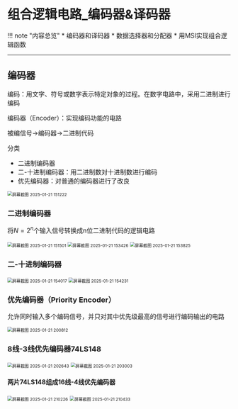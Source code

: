 # 组合逻辑电路_编码器&译码器
!!! note "内容总览"
	* 编码器和译码器
	* 数据选择器和分配器
	* 用MSI实现组合逻辑函数

---

## 编码器

编码：用文字、符号或数字表示特定对象的过程。在数字电路中，采用二进制进行编码

编码器（Encoder）：实现编码功能的电路

被编信号$\rightarrow$编码器$\rightarrow$二进制代码

分类

* 二进制编码器
* 二-十进制编码器：用二进制数对十进制数进行编码
* 优先编码器：对普通的编码器进行了改良

<img src="https://wbx-1328220477.cos.ap-shanghai.myqcloud.com/202501211512818.png" alt="屏幕截图 2025-01-21 151222" style="zoom:67%;" />

### 二进制编码器

将$N=2^n$个输入信号转换成n位二进制代码的逻辑电路

<img src="https://wbx-1328220477.cos.ap-shanghai.myqcloud.com/202501211529499.png" alt="屏幕截图 2025-01-21 151501" style="zoom:67%;" />

<img src="https://wbx-1328220477.cos.ap-shanghai.myqcloud.com/202501211534433.png" alt="屏幕截图 2025-01-21 153426" style="zoom:67%;" />

<img src="https://wbx-1328220477.cos.ap-shanghai.myqcloud.com/202501211538241.png" alt="屏幕截图 2025-01-21 153825" style="zoom:67%;" />

### 二-十进制编码器

<img src="https://wbx-1328220477.cos.ap-shanghai.myqcloud.com/202501211540647.png" alt="屏幕截图 2025-01-21 154017" style="zoom:67%;" />

<img src="https://wbx-1328220477.cos.ap-shanghai.myqcloud.com/202501211543627.png" alt="屏幕截图 2025-01-21 154231" style="zoom:67%;" />

### 优先编码器（Priority Encoder）

允许同时输入多个编码信号，并只对其中优先级最高的信号进行编码输出的电路

<img src="https://wbx-1328220477.cos.ap-shanghai.myqcloud.com/202501212008979.png" alt="屏幕截图 2025-01-21 200812" style="zoom:67%;" />

### 8线-3线优先编码器74LS148

<img src="https://wbx-1328220477.cos.ap-shanghai.myqcloud.com/202501212026790.png" alt="屏幕截图 2025-01-21 202643" style="zoom:67%;" />

<img src="https://wbx-1328220477.cos.ap-shanghai.myqcloud.com/202501212030196.png" alt="屏幕截图 2025-01-21 203003" style="zoom:67%;" />

#### 两片74LS148组成16线-4线优先编码器

<img src="https://wbx-1328220477.cos.ap-shanghai.myqcloud.com/202501212102728.png" alt="屏幕截图 2025-01-21 210226" style="zoom:67%;" />

<img src="https://wbx-1328220477.cos.ap-shanghai.myqcloud.com/202501212104531.png" alt="屏幕截图 2025-01-21 210433" style="zoom:67%;" />